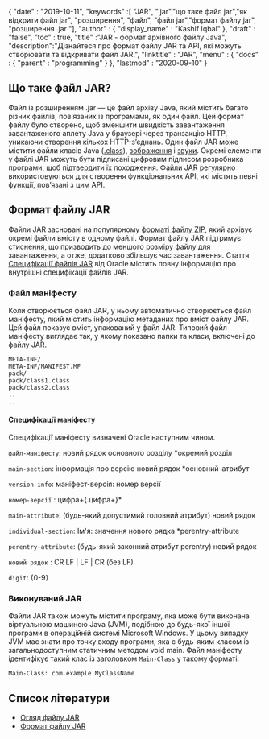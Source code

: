 {
  "date" : "2019-10-11",
  "keywords" :[ "JAR", ".jar","що таке файл jar","як відкрити файл jar", "розширення", "файл", "файл jar","формат файлу jar", "розширення .jar "],
  "author" : {
    "display_name" : "Kashif Iqbal"
},
  "draft" : "false",
  "toc" : true,
  "title" :"JAR - формат архівного файлу Java",
  "description":"Дізнайтеся про формат файлу JAR та API, які можуть створювати та відкривати файл JAR.",
  "linktitle" : "JAR",
  "menu" : {
    "docs" : {
      "parent" : "programming"
}
},
  "lastmod" : "2020-09-10"
}

## Що таке файл JAR?

Файл із розширенням .jar — це файл архіву Java, який містить багато різних файлів, пов’язаних із програмами, як один файл. Цей формат файлу було створено, щоб зменшити швидкість завантаження завантаженого аплету Java у браузері через транзакцію HTTP, уникаючи створення кількох HTTP-з’єднань. Один файл JAR може містити файли класів Java ([.class](/uk/programming/class/)), [зображення](/uk/image/) і [звуки](/uk/audio/). Окремі елементи у файлі JAR можуть бути підписані цифровим підписом розробника програми, щоб підтвердити їх походження. Файли JAR регулярно використовуються для створення функціональних API, які містять певні функції, пов’язані з цим API.

## Формат файлу JAR

Файли JAR засновані на популярному [форматі файлу ZIP](/uk/compression/zip/), який архівує окремі файли вмісту в одному файлі. Формат файлу JAR підтримує стиснення, що призводить до меншого розміру файлу для завантаження, а отже, додатково збільшує час завантаження. Стаття [Специфікації файлів JAR](https://docs.oracle.com/javase/8/docs/technotes/guides/jar/jar.html) від Oracle містить повну інформацію про внутрішні специфікації файлів JAR.

### Файл маніфесту

Коли створюється файл JAR, у ньому автоматично створюється файл маніфесту, який містить інформацію метаданих про вміст файлу JAR. Цей файл показує вміст, упакований у файл JAR. Типовий файл маніфесту виглядає так, у якому показано папки та класи, включені до файлу JAR.

```
META-INF/
META-INF/MANIFEST.MF
pack/
pack/class1.class
pack/class2.class
..
..
```

#### Специфікації маніфесту

Специфікації маніфесту визначені Oracle наступним чином.

`файл-маніфесту`: новий рядок основного розділу \*окремий розділ

`main-section`: інформація про версію новий рядок \*основний-атрибут

`version-info`: маніфест-версія: номер версії

`номер-версії` : цифра+{.цифра+}*

`main-attribute`: (будь-який допустимий головний атрибут) новий рядок

`individual-section`: Ім'я: значення нового рядка \*perentry-attribute

`perentry-attribute`: (будь-який законний атрибут perentry) новий рядок

`новий рядок` : CR LF | LF | CR (без LF)

`digit`: {0-9}

### Виконуваний JAR

Файли JAR також можуть містити програму, яка може бути виконана віртуальною машиною Java (JVM), подібною до будь-якої іншої програми в операційній системі Microsoft Windows. У цьому випадку JVM має знати про точку входу програми, яка є будь-яким класом із загальнодоступним статичним методом void main. Файл маніфесту ідентифікує такий клас із заголовком `Main-Class` у такому форматі:

```
Main-Class: com.example.MyClassName
```



## Список літератури

* [Огляд файлу JAR](https://docs.oracle.com/javase/8/docs/technotes/guides/jar/jarGuide.html)
* [Формат файлу JAR](https://en.wikipedia.org/wiki/JAR_(file_format))

